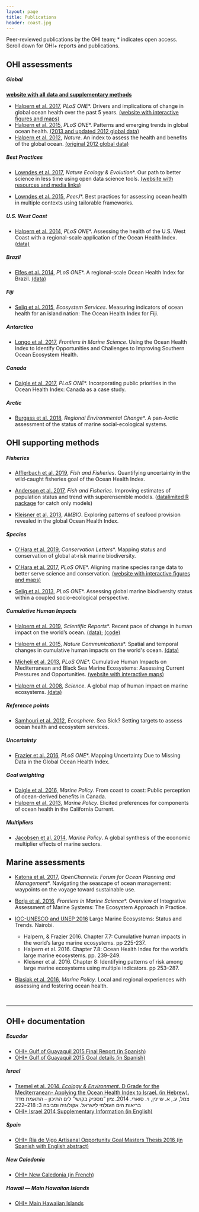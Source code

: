 ```yaml
---
layout: page
title: Publications
header: coast.jpg
---
```


Peer-reviewed publications by the OHI team; * indicates open access.  
Scroll down for OHI+ reports and publications.  

## OHI assessments

##### Global 

[**website with all data and supplementary methods**](http://ohi-science.org/ohi-global/)

- <a href="http://journals.plos.org/plosone/article?id=10.1371/journal.pone.0178267" target="_blank">Halpern et al. 2017</a>, *PLoS ONE*\*. Drivers and implications of change in global ocean health over the past 5 years. <a href="http://ohi-science.nceas.ucsb.edu/plos_change_in_global_ocean_health/" target="_blank">(website with interactive figures and maps)</a>
- <a href="http://journals.plos.org/plosone/article?id=10.1371/journal.pone.0117863" target="_blank">Halpern et al. 2015</a>, *PLoS ONE*\*.
Patterns and emerging trends in global ocean health.
<a href="https://github.com/OHI-Science/ohi-global/blob/master/eez2013/OHI2013_PLOS.zip?raw=true" target="_blank">(2013 and updated 2012 global data)</a>
- <a href="http://www.nature.com/nature/journal/v488/n7413/full/nature11397.html" target="_blank">Halpern et al. 2012</a>, *Nature*.
An index to assess the health and benefits of the global ocean.
<a href="ftp://ohi.nceas.ucsb.edu/pub/data/2012/layers.html" target="_blank">(original 2012 global data)</a>  

##### Best Practices

- <a href="https://www.nature.com/articles/s41559-017-0160" target="_blank">Lowndes et al. 2017</a>, *Nature Ecology & Evolution*\*. Our path to better science in less time using open data science tools. <a href="http://ohi-science.org/betterscienceinlesstime/" target="_blank">(website with resources and media links)</a>

- <a href="http://doi.org/10.7717/peerj.1503" target="_blank">Lowndes et al. 2015</a>, *PeerJ*\*. Best practices for assessing ocean health in multiple contexts using tailorable frameworks.


##### U.S. West Coast

- <a href="http://www.plosone.org/article/info%3Adoi%2F10.1371%2Fjournal.pone.0098995" target="_blank">Halpern et al. 2014</a>, *PLoS ONE*\*.
Assessing the health of the U.S. West Coast with a regional-scale application of the Ocean Health Index.
<a href="https://github.com/OHI-Science/ohi-uswest/blob/master/USwest_PLOS.zip?raw=true" target="_blank">(data)</a>

##### Brazil

- <a href="http://www.plosone.org/article/info%3Adoi%2F10.1371%2Fjournal.pone.0092589" target="_blank">Elfes et al. 2014</a>, *PLoS ONE*\*. A regional-scale Ocean Health Index for Brazil. <a href="http://ohi.nceas.ucsb.edu/data/br-2012/" target="_blank">(data)</a>

##### Fiji

- <a href="http://www.sciencedirect.com/science/article/pii/S2212041614001363" target="_blank">Selig et al. 2015</a>, *Ecosystem Services*.
Measuring indicators of ocean health for an island nation: The Ocean Health Index for Fiji.

##### Antarctica

- <a href="http://journal.frontiersin.org/article/10.3389/fmars.2017.00020/full" target="_blank">Longo et al. 2017</a>, *Frontiers in Marine Science*.
Using the Ocean Health Index to Identify Opportunities and Challenges to Improving Southern Ocean Ecosystem Health.

##### Canada

- <a href="http://journals.plos.org/plosone/article?id=10.1371/journal.pone.0178044" target="_blank">Daigle et al. 2017</a>, *PLoS ONE*\*.
Incorporating public priorities in the Ocean Health Index: Canada as a case study.

##### Arctic

- <a href="https://link.springer.com/article/10.1007/s10113-018-1395-6" target="_blank">Burgass et al. 2018</a>, *Regional Environmental Change*\*.
A pan-Arctic assessment of the status of marine social-ecological systems.


## OHI supporting methods

#####  Fisheries

- <a href="https://doi.org/10.1111/faf.12346" target="_blank">Afflerbach et al. 2019</a>, *Fish and Fisheries*. Quantifying uncertainty in the wild‐caught fisheries goal of the Ocean Health Index. 

- <a href="http://onlinelibrary.wiley.com/doi/10.1111/faf.12200/full" target="_blank">Anderson et al. 2017</a>, *Fish and Fisheries*.
Improving estimates of population status and trend with superensemble models.  (<a href="https://github.com/datalimited/datalimited#stock-assessment-methods-for-data-limited-fisheries" target="_blank">datalimited R package</a> for catch only models)

- <a href="http://link.springer.com/article/10.1007/s13280-013-0447-x" target="_blank">Kleisner et al. 2013</a>, *AMBIO*.
Exploring patterns of seafood provision revealed in the global Ocean Health Index.  

##### Species

- <a href="https://onlinelibrary.wiley.com/doi/full/10.1111/conl.12651" target="_blank">O'Hara et al. 2019</a>, *Conservation Letters*\*. Mapping status and conservation of global at‐risk marine biodiversity.</a>

- <a href="http://journals.plos.org/plosone/article?id=10.1371/journal.pone.0175739" target="_blank">O'Hara et al. 2017</a>, *PLoS ONE*\*. Aligning marine species range data to better serve science and conservation. <a href="http://ohi-science.nceas.ucsb.edu/plos_marine_rangemaps/" target="_blank">(website with interactive figures and maps)</a>


- <a href="http://www.plosone.org/article/info%3Adoi%2F10.1371%2Fjournal.pone.0060284" target="_blank">Selig et al. 2013</a>, *PLoS ONE*\*. Assessing global marine biodiversity status within a coupled socio-ecological perspective.

#####  Cumulative Human Impacts

- <a href="https://www.nature.com/articles/s41598-019-47201-9">Halpern et al. 2019</a>, *Scientific Reports*\*.
Recent pace of change in human impact on the world’s ocean.
<a href="https://knb.ecoinformatics.org/view/doi:10.5063/F12B8WBS" target="_blank">(data);</a>
<a href="https://github.com/OHI-Science/impact_acceleration" target="_blank"> (code)</a>

- <a href="http://www.nature.com/ncomms/2015/150714/ncomms8615/full/ncomms8615.html">Halpern et al. 2015</a>, *Nature Communications*\*.
Spatial and temporal changes in cumulative human impacts on the world's ocean.
<a href="https://knb.ecoinformatics.org/#view/doi:10.5063/F19Z92TW" target="_blank">(data)</a>

- <a href="http://journals.plos.org/plosone/article?id=10.1371/journal.pone.0079889">Micheli et al. 2013</a>, *PLoS ONE*\*.
Cumulative Human Impacts on Mediterranean and Black Sea Marine Ecosystems: Assessing Current Pressures and Opportunities.
<a href="https://mermexregio.obs-vlfr.fr/" target="_blank">(website with interactive maps)</a>

- <a href="http://www.sciencemag.org/content/319/5865/948.abstract" target="_blank">Halpern et al. 2008</a>, *Science*.
A global map of human impact on marine ecosystems.
<a href="https://www.nceas.ucsb.edu/globalmarine/impacts" target="_blank">(data)</a>  


##### Reference points

- <a href="http://www.esajournals.org/doi/abs/10.1890/ES11-00366.1" target="_blank">Samhouri et al. 2012</a>, *Ecosphere*.
Sea Sick? Setting targets to assess ocean health and ecosystem services.

##### Uncertainty

- <a href="http://journals.plos.org/plosone/article?id=10.1371%2Fjournal.pone.0160377" target="_blank">Frazier et al. 2016</a>, *PLoS ONE*\*.
Mapping Uncertainty Due to Missing Data in the Global Ocean Health Index.  

##### Goal weighting

- <a href="https://doi.org/10.1016/j.marpol.2016.09.012" target="_blank">Daigle et al. 2016,</a> *Marine Policy*. 
From coast to coast: Public perception of ocean-derived benefits in Canada. 
- <a href="http://www.sciencedirect.com/science/article/pii/S0308597X13000286" target="_blank">Halpern et al. 2013</a>, *Marine Policy*.
Elicited preferences for components of ocean health in the California Current.

##### Multipliers

- <a href="http://www.sciencedirect.com/science/article/pii/S0308597X13002169" target="_blank">Jacobsen et al. 2014</a>, *Marine Policy*.
A global synthesis of the economic multiplier effects of marine sectors.

## Marine assessments

- <a href="https://www.openchannels.org/literature/16817" target="_blank">Katona et al. 2017</a>, *OpenChannels: Forum for Ocean Planning and Management*\*.
Navigating the seascape of ocean management: waypoints on the voyage toward sustainable use. 

- <a href="http://journal.frontiersin.org/article/10.3389/fmars.2016.00020/full" target="_blank">Borja et al. 2016</a>, *Frontiers in Marine Science*\*.
Overview of Integrative Assessment of Marine Systems: The Ecosystem Approach in Practice.  

- <a href="http://www.geftwap.org/publications/lmes-technical-report/view" target="_blank">IOC-UNESCO and UNEP 2016</a> Large Marine Ecosystems: Status and Trends. Nairobi. 
    - Halpern, & Frazier 2016. Chapter 7.7: Cumulative human impacts in the world’s large marine ecosystems. pp 225-237.
    - Halpern et al. 2016. Chapter 7.8: Ocean Health Index for the world’s large marine ecosystems. pp. 239–249.
    - Kleisner et al. 2016. Chapter 8: Identifying patterns of risk among large marine ecosystems using multiple indicators. pp 253–287.

- <a href="http://www.sciencedirect.com/science/article/pii/S0308597X16302937" target="_blank">Blasiak et al. 2016</a>, *Marine Policy*.
Local and regional experiences with assessing and fostering ocean health.  

<br>

---- 

## OHI+ documentation

##### Ecuador

- <a href="https://github.com/OHI-Science/ohi-science.github.io/raw/dev/assets/downloads/pubs/OHI%2BGulfodeGuayaquil_2015_InformeFinal.pdf" target="_blank">OHI+ Gulf of Guayaquil 2015 Final Report (in Spanish)</a>
- <a href="https://github.com/OHI-Science/ohi-science.github.io/raw/3c6babb40348e62b322abadad086ece565411adf/assets/downloads/pubs/OHI%2BGulfodeGuayaquil_2015_Metas.zip" target="_blank">OHI+ Gulf of Guayaquil 2015 Goal details (in Spanish)</a>

##### Israel

- <a href="http://magazine.isees.org.il/ArticlePage.aspx?ArticleId=456" target="_blank">Tsemel et al. 2014, <em>Ecology & Environment</em>. D Grade for the Mediterranean- Applying the Ocean Health Index to Israel. (in Hebrew).</a>
צמל, ע., א. שיינין, וי. סוארי. 2014. ציון “מספיק בקושי” לים התיכון – התאמת מדד בריאות הים העולמי לישראל. אקולוגיה וסביבה 3: 218–222 
- <a href="https://github.com/OHI-Science/ohi-science.github.io/raw/dev/assets/downloads/pubs/OHI%2BIsrael_2014.pdf" target="_blank">OHI+ Israel 2014 Supplementary Information (in English)</a> 
  
##### Spain

- <a href="https://github.com/OHI-Science/ohi-science.github.io/blob/master/assets/downloads/pubs/OHI%2BRiadeVigoAO_2015.pdf" target="_blank">OHI+ Ria de Vigo Artisanal Opportunity Goal Masters Thesis 2016 (in Spanish with English abstract)</a> 

##### New Caledonia

- <a href="https://github.com/OHI-Science/ohi-science.github.io/blob/master/assets/downloads/pubs/OHI_New_Caledonia.pdf" target="_blank">OHI+ New Caledonia (in French)</a> 

##### Hawaii — Main Hawaiian Islands

- <a href="https://github.com/OHI-Science/ohi-science.github.io/blob/master/assets/downloads/pubs/OHI_Hawaii_report_2018_final_w_bleed_May30.pdf" target="_blank">OHI+ Main Hawaiian Islands</a> 


